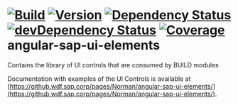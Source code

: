 [![Build](https://img.shields.io/travis/sapbuild/angular-sap-ui-elements.svg?style=flat-square)](http://travis-ci.org/sapbuild/angular-sap-ui-elements)
[![Version](https://img.shields.io/npm/v/angular-sap-ui-elements.svg?style=flat-square)](https://npmjs.org/package/angular-sap-ui-elements)
[![Dependency Status](https://david-dm.org/sapbuild/angular-sap-ui-elements.svg)](https://david-dm.org/sapbuild/angular-sap-ui-elements)
[![devDependency Status](https://david-dm.org/sapbuild/angular-sap-ui-elements/dev-status.svg)](https://david-dm.org/sapbuild/angular-sap-ui-elements#info=devDependencies)
[![Coverage](https://img.shields.io/coveralls/sapbuild/angular-sap-ui-elements/master.svg?style=flat-square)](https://coveralls.io/r/sapbuild/angular-sap-ui-elements?branch=master)
angular-sap-ui-elements
======================

Contains the library of UI controls that are consumed by BUILD modules

Documentation with examples of the UI Controls is available at [https://github.wdf.sap.corp/pages/Norman/angular-sap-ui-elements/](https://github.wdf.sap.corp/pages/Norman/angular-sap-ui-elements/).
